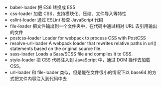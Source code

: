 
- babel-loader 把 ES6 转换成 ES5
- css-loader 加载 CSS，支持模块化、压缩、文件导入等特性
- eslint-loader 通过 ESLint 检查 JavaScript 代码
- file-loader 把文件输出到一个文件夹中，在代码中通过相对 URL 去引用输出的文件
- postcss-loader Loader for webpack to process CSS with PostCSS
- resolve-url-loader A webpack loader that rewrites relative paths in url() statements based on the original source file.
- sass-loader Loads a Sass/SCSS file and compiles it to CSS.
- style-loader 把 CSS 代码注入到 JavaScript 中，通过 DOM 操作去加载 CSS。
- url-loader  和 file-loader 类似，但是能在文件很小的情况下以 base64 的方式把文件内容注入到代码中去



